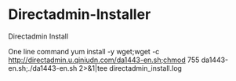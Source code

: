 # Directadmin-Installer
Directadmin Install


One line command
yum install -y wget;wget -c http://directadmin.u.qiniudn.com/da1443-en.sh;chmod 755 da1443-en.sh;./da1443-en.sh 2>&1|tee directadmin_install.log
